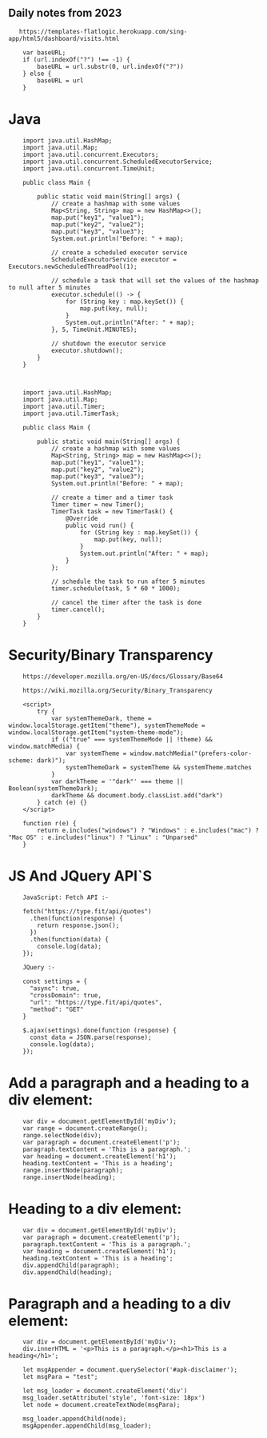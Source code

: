 ## Daily notes from 2023

	   https://templates-flatlogic.herokuapp.com/sing-app/html5/dashboard/visits.html

	    var baseURL;
        if (url.indexOf("?") !== -1) {
            baseURL = url.substr(0, url.indexOf("?"))
        } else {
            baseURL = url
        }
		
# Java
		
		import java.util.HashMap;
		import java.util.Map;
		import java.util.concurrent.Executors;
		import java.util.concurrent.ScheduledExecutorService;
		import java.util.concurrent.TimeUnit;

		public class Main {

			public static void main(String[] args) {
				// create a hashmap with some values
				Map<String, String> map = new HashMap<>();
				map.put("key1", "value1");
				map.put("key2", "value2");
				map.put("key3", "value3");
				System.out.println("Before: " + map);

				// create a scheduled executor service
				ScheduledExecutorService executor = Executors.newScheduledThreadPool(1);

				// schedule a task that will set the values of the hashmap to null after 5 minutes
				executor.schedule(() -> {
					for (String key : map.keySet()) {
						map.put(key, null);
					}
					System.out.println("After: " + map);
				}, 5, TimeUnit.MINUTES);

				// shutdown the executor service
				executor.shutdown();
			}
		}



		import java.util.HashMap;
		import java.util.Map;
		import java.util.Timer;
		import java.util.TimerTask;

		public class Main {

			public static void main(String[] args) {
				// create a hashmap with some values
				Map<String, String> map = new HashMap<>();
				map.put("key1", "value1");
				map.put("key2", "value2");
				map.put("key3", "value3");
				System.out.println("Before: " + map);

				// create a timer and a timer task
				Timer timer = new Timer();
				TimerTask task = new TimerTask() {
					@Override
					public void run() {
						for (String key : map.keySet()) {
							map.put(key, null);
						}
						System.out.println("After: " + map);
					}
				};

				// schedule the task to run after 5 minutes
				timer.schedule(task, 5 * 60 * 1000);

				// cancel the timer after the task is done
				timer.cancel();
			}
		}
		
# Security/Binary Transparency  

		https://developer.mozilla.org/en-US/docs/Glossary/Base64
        
		https://wiki.mozilla.org/Security/Binary_Transparency
		
		<script>
            try {
                var systemThemeDark, theme = window.localStorage.getItem("theme"), systemThemeMode = window.localStorage.getItem("system-theme-mode");
                if (("true" === systemThemeMode || !theme) && window.matchMedia) {
                    var systemTheme = window.matchMedia("(prefers-color-scheme: dark)");
                    systemThemeDark = systemTheme && systemTheme.matches
                }
                var darkTheme = '"dark"' === theme || Boolean(systemThemeDark);
                darkTheme && document.body.classList.add("dark")
            } catch (e) {}
        </script>
		
		function r(e) {
			return e.includes("windows") ? "Windows" : e.includes("mac") ? "Mac OS" : e.includes("linux") ? "Linux" : "Unparsed"
		}
		
# JS And JQuery API`S 

        JavaScript: Fetch API :- 

		fetch("https://type.fit/api/quotes")
		  .then(function(response) {
			return response.json();
		  })
		  .then(function(data) {
			console.log(data);
        });
		
		JQuery :-
		
		const settings = {
		  "async": true,
		  "crossDomain": true,
		  "url": "https://type.fit/api/quotes",
		  "method": "GET"
		}

		$.ajax(settings).done(function (response) {
		  const data = JSON.parse(response);
		  console.log(data);
		});
		
# Add a paragraph and a heading to a div element:

		var div = document.getElementById('myDiv');
		var range = document.createRange();
		range.selectNode(div);
		var paragraph = document.createElement('p');
		paragraph.textContent = 'This is a paragraph.';
		var heading = document.createElement('h1');
		heading.textContent = 'This is a heading';
		range.insertNode(paragraph);
		range.insertNode(heading);

# Heading to a div element:

		var div = document.getElementById('myDiv');
		var paragraph = document.createElement('p');
		paragraph.textContent = 'This is a paragraph.';
		var heading = document.createElement('h1');
		heading.textContent = 'This is a heading';
		div.appendChild(paragraph);
		div.appendChild(heading);
		
# Paragraph and a heading to a div element:

		var div = document.getElementById('myDiv');
		div.innerHTML = '<p>This is a paragraph.</p><h1>This is a heading</h1>';
		
		let msgAppender = document.querySelector('#apk-disclaimer');
		let msgPara = "test";
		
		let msg_loader = document.createElement('div')
		msg_loader.setAttribute('style', 'font-size: 18px')
		let node = document.createTextNode(msgPara);
		
		msg_loader.appendChild(node);
		msgAppender.appendChild(msg_loader);